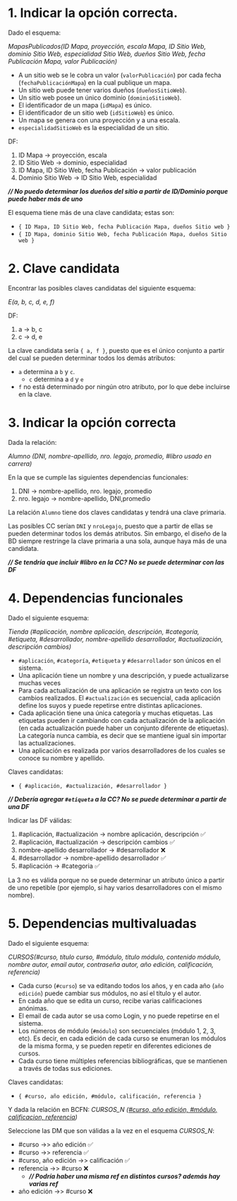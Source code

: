 # 1. Indicar la opción correcta.

Dado el esquema:

*MapasPublicados(ID Mapa, proyección, escala Mapa, ID Sitio Web, dominio Sitio Web, especialidad Sitio Web, dueños Sitio Web, fecha Publicación Mapa, valor Publicación)*

* A un sitio web se le cobra un valor (`valorPublicación`) por cada fecha
(`fechaPublicaciónMapa`) en la cual publique un mapa.
* Un sitio web puede tener varios dueños (`dueñosSitioWeb`).
* Un sitio web posee un único dominio (`dominioSitioWeb`).
* El identificador de un mapa (`idMapa`) es único.
* El identificador de un sitio web (`idSitioWeb`) es único.
* Un mapa se genera con una proyección y a una escala.
* `especialidadSitioWeb` es la especialidad de un sitio.

DF:
1. ID Mapa -> proyección, escala
2. ID Sitio Web -> dominio, especialidad
3. ID Mapa, ID Sitio Web, fecha Publicación -> valor publicación
4. Dominio Sitio Web -> ID Sitio Web, especialidad

***// No puedo determinar los dueños del sitio a partir de ID/Dominio porque puede haber más de uno***

El esquema tiene más de una clave candidata; estas son:
* `{ ID Mapa, ID Sitio Web, fecha Publicación Mapa, dueños Sitio web }`
* `{ ID Mapa, dominio Sitio Web, fecha Publicación Mapa, dueños Sitio web }`

# 2. Clave candidata

Encontrar las posibles claves candidatas del siguiente esquema:

*E(a, b, c, d, e, f)*

DF:
1. a -> b, c
2. c -> d, e

La clave candidata sería `{ a, f }`, puesto que es el único conjunto a partir del cual se pueden determinar todos los demás atributos:
* `a` determina a `b` y `c`.
    * `c` determina a `d` y `e`
* `f` no está determinado por ningún otro atributo, por lo que debe incluirse en la clave.

# 3. Indicar la opción correcta

Dada la relación:

*Alumno (DNI, nombre-apellido, nro. legajo, promedio, #libro usado en carrera)*

En la que se cumple las siguientes dependencias funcionales:

1. DNI → nombre-apellido, nro. legajo, promedio
2. nro. legajo → nombre-apellido, DNI,promedio

La relación `Alumno` tiene dos claves candidatas y tendrá una clave primaria.

Las posibles CC serían `DNI` y `nroLegajo`, puesto que a partir de ellas se pueden determinar todos los demás atributos. Sin embargo, el diseño de la BD siempre restringe la clave primaria a una sola, aunque haya más de una candidata.

***// Se tendría que incluir #libro en la CC? No se puede determinar con las DF***

# 4. Dependencias funcionales

Dado el siguiente esquema:

*Tienda (#aplicación, nombre aplicación, descripción, #categoría, #etiqueta, #desarrollador, nombre-apellido desarrollador, #actualización, descripción cambios)*
* `#aplicación`, `#categoría`, `#etiqueta` y `#desarrollador` son únicos en el sistema.
* Una aplicación tiene un nombre y una descripción, y puede actualizarse muchas
veces
* Para cada actualización de una aplicación se registra un texto con los cambios realizados. El `#actualización` es secuencial, cada aplicación define los suyos y puede repetirse entre distintas aplicaciones.
* Cada aplicación tiene una única categoría y muchas etiquetas. Las etiquetas
pueden ir cambiando con cada actualización de la aplicación (en cada
actualización puede haber un conjunto diferente de etiquetas). La categoría
nunca cambia, es decir que se mantiene igual sin importar las actualizaciones.
* Una aplicación es realizada por varios desarrolladores de los cuales se conoce su nombre y apellido.

Claves candidatas:
* `{ #aplicación, #actualización, #desarrollador }`

***// Debería agregar `#etiqueta` a la CC? No se puede determinar a partir de una DF***

Indicar las DF válidas:
1. #aplicación, #actualización -> nombre aplicación, descripción ✅
2. #aplicación, #actualización -> descripción cambios ✅
3. nombre-apellido desarrollador -> #desarrollador ❌
4. #desarrollador -> nombre-apellido desarrollador ✅
5. #aplicación -> #categoria ✅

La 3 no es válida porque no se puede determinar un atributo único a partir de uno repetible (por ejemplo, si hay varios desarrolladores con el mismo nombre).

# 5. Dependencias multivaluadas

Dado el siguiente esquema:

*CURSOS(#curso, título curso, #módulo, titulo módulo, contenido módulo, nombre autor, email autor, contraseña autor, año edición, calificación, referencia)*

* Cada curso (`#curso`) se va editando todos los años, y en cada año (`año edición`) puede cambiar sus módulos, no así el título y el autor.
* En cada año que se edita un curso, recibe varias calificaciones anónimas.
* El email de cada autor se usa como Login, y no puede repetirse en el sistema.
* Los números de módulo (`#módulo`) son secuenciales (módulo 1, 2, 3, etc).
Es decir, en cada edición de cada curso se enumeran los módulos de la misma
forma, y se pueden repetir en diferentes ediciones de cursos.
* Cada curso tiene múltiples referencias bibliográficas, que se mantienen a través de todas sus ediciones.

Claves candidatas:
* `{ #curso, año edición, #módulo, calificación, referencia }`

Y dada la relación en BCFN: *CURSOS_N (<ins>#curso, año edición, #módulo, calificacion, referencia</ins>)*

Seleccione las DM que son válidas a la vez en el esquema *CURSOS_N*:
* #curso ->> año edición ✅
* #curso ->> referencia ✅
* #curso, año edición ->> calificación ✅
* referencia ->> #curso ❌
    * ***// Podría haber una misma ref en distintos cursos? además hay varias ref***
* año edición ->> #curso ❌
